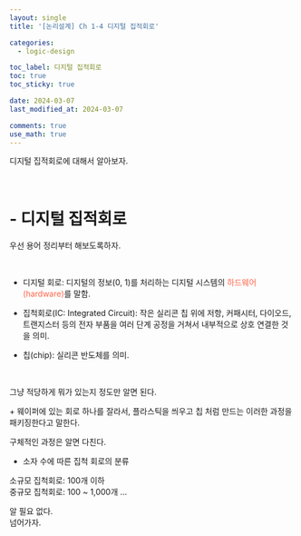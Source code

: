 ```yaml
---
layout: single
title: '[논리설계] Ch 1-4 디지털 집적회로'

categories:
  - logic-design

toc_label: 디지털 집적회로
toc: true
toc_sticky: true

date: 2024-03-07
last_modified_at: 2024-03-07

comments: true
use_math: true
---
```


디지털 집적회로에 대해서 알아보자.  

<br>

# - 디지털 집적회로

우선 용어 정리부터 해보도록하자.  

<br>

- 디지털 회로: 디지털의 정보(0, 1)를 처리하는 디지털 시스템의 <font color='tomato'>하드웨어(hardware)</font>를 말함.  

- 집척회로(IC: Integrated Circuit): 작은 실리콘 칩 위에 저항, 커패시터, 다이오드, 트랜지스터 등의 전자 부품을 여러 단계 공정을 거쳐서 내부적으로 상호 연결한 것을 의미.  

- 칩(chip): 실리콘 반도체를 의미.  

<br>

그냥 적당하게 뭐가 있는지 정도만 알면 된다.  

\+ 웨이퍼에 있는 회로 하나를 잘라서, 플라스틱을 씌우고 칩 처럼 만드는 이러한 과정을 패키징한다고 말한다.  

구체적인 과정은 알면 다친다.  

- 소자 수에 따른 집척 회로의 분류

소규모 집척회로: 100개 이하  
중규모 집척회로: 100 ~ 1,000개 ...

알 필요 없다.  
넘어가자.  

<br>
